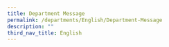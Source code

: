 ```yaml
---
title: Department Message
permalink: /departments/English/Department-Message
description: ""
third_nav_title: English
---
```

